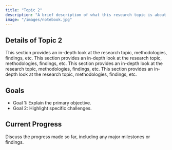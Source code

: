 ```yaml
---
title: "Topic 2"
description: "A brief description of what this research topic is about."
image: "/images/notebook.jpg"
---
```


## Details of Topic 2

This section provides an in-depth look at the research topic, methodologies, findings, etc. This section provides an in-depth look at the research topic, methodologies, findings, etc. This section provides an in-depth look at the research topic, methodologies, findings, etc. This section provides an in-depth look at the research topic, methodologies, findings, etc.

## Goals
- Goal 1: Explain the primary objective.
- Goal 2: Highlight specific challenges.

## Current Progress
Discuss the progress made so far, including any major milestones or findings.
